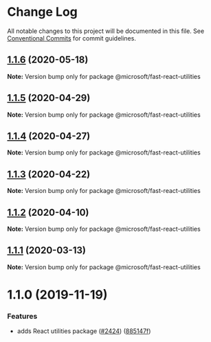 # Change Log

All notable changes to this project will be documented in this file.
See [Conventional Commits](https://conventionalcommits.org) for commit guidelines.

## [1.1.6](https://github.com/Microsoft/fast/compare/@microsoft/fast-react-utilities@1.1.5...@microsoft/fast-react-utilities@1.1.6) (2020-05-18)

**Note:** Version bump only for package @microsoft/fast-react-utilities





## [1.1.5](https://github.com/Microsoft/fast/compare/@microsoft/fast-react-utilities@1.1.4...@microsoft/fast-react-utilities@1.1.5) (2020-04-29)

**Note:** Version bump only for package @microsoft/fast-react-utilities





## [1.1.4](https://github.com/Microsoft/fast/compare/@microsoft/fast-react-utilities@1.1.3...@microsoft/fast-react-utilities@1.1.4) (2020-04-27)

**Note:** Version bump only for package @microsoft/fast-react-utilities





## [1.1.3](https://github.com/Microsoft/fast/compare/@microsoft/fast-react-utilities@1.1.2...@microsoft/fast-react-utilities@1.1.3) (2020-04-22)

**Note:** Version bump only for package @microsoft/fast-react-utilities





## [1.1.2](https://github.com/Microsoft/fast/compare/@microsoft/fast-react-utilities@1.1.1...@microsoft/fast-react-utilities@1.1.2) (2020-04-10)

**Note:** Version bump only for package @microsoft/fast-react-utilities





## [1.1.1](https://github.com/Microsoft/fast/compare/@microsoft/fast-react-utilities@1.1.0...@microsoft/fast-react-utilities@1.1.1) (2020-03-13)

**Note:** Version bump only for package @microsoft/fast-react-utilities





# 1.1.0 (2019-11-19)


### Features

* adds React utilities package ([#2424](https://github.com/Microsoft/fast/issues/2424)) ([885147f](https://github.com/Microsoft/fast/commit/885147f9daacc94d4112bcca0e5bde29503003aa))
